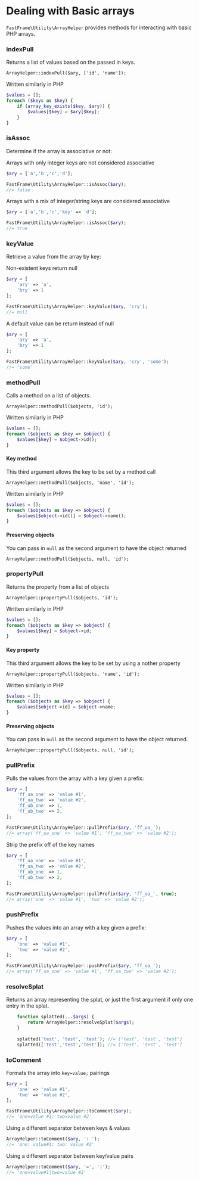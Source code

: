 # Dealing with Basic arrays

`FastFrame\Utility\ArrayHelper` provides methods for interacting with basic PHP arrays.

### indexPull

Returns a list of values based on the passed in keys.

`ArrayHelper::indexPull($ary, ['id', 'name']);`

Written similarly in PHP
```php
$values = [];
foreach ($keys as $key) {
    if (array_key_exists($key, $ary)) {
        $values[$key] = $ary[$key];
    }
}
```

### isAssoc

Determine if the array is associative or not:

Arrays with only integer keys are not considered associative
```php
$ary = ['a','b','c','d'];

FastFrame\Utility\ArrayHelper::isAssoc($ary);
//= false
```

Arrays with a mix of integer/string keys are considered associative
```php
$ary = ['a','b','c','key' => 'd'];

FastFrame\Utility\ArrayHelper::isAssoc($ary);
//= true
```

### keyValue

Retrieve a value from the array by key:

Non-existent keys return null
```php
$ary = [
    'ary' => 'a',
    'bry' => 1
];

FastFrame\Utility\ArrayHelper::keyValue($ary, 'cry');
//= null
```

A default value can be return instead of null
```php
$ary = [
    'ary' => 'a',
    'bry' => 1
];

FastFrame\Utility\ArrayHelper::keyValue($ary, 'cry', 'some');
//= 'some'
```

### methodPull

Calls a method on a list of objects.

`ArrayHelper::methodPull($objects, 'id');`

Written similarly in PHP
```php
$values = [];
foreach ($objects as $key => $object) {
    $values[$key] = $object->id();
}
```

#### Key method

This third argument allows the key to be set by a method call

`ArrayHelper::methodPull($objects, 'name', 'id');`

Written similarly in PHP
```php
$values = [];
foreach ($objects as $key => $object) {
    $values[$object->id()] = $object->name();
}
```

#### Preserving objects

You can pass in `null` as the second argument to have the object returned

`ArrayHelper::methodPull($objects, null, 'id');`

### propertyPull

Returns the property from a list of objects

`ArrayHelper::propertyPull($objects, 'id');`

Written similarly in PHP
```php
$values = [];
foreach ($objects as $key => $object) {
    $values[$key] = $object->id;
}
```

#### Key property

This third argument allows the key to be set by using a nother property

`ArrayHelper::propertyPull($objects, 'name', 'id');`

Written similarly in PHP
```php
$values = [];
foreach ($objects as $key => $object) {
    $values[$object->id] = $object->name;
}
```

#### Preserving objects

You can pass in `null` as the second argument to have the object returned.

`ArrayHelper::propertyPull($objects, null, 'id');`


### pullPrefix

Pulls the values from the array with a key given a prefix:

```php
$ary = [
    'ff_ua_one' => 'value #1',
    'ff_ua_two' => 'value #2',
    'ff_ub_one' => 1,
    'ff_ub_two' => 2,
];

FastFrame\Utility\ArrayHelper::pullPrefix($ary, 'ff_ua_');
//= array('ff_ua_one' => 'value #1', 'ff_ua_two' => 'value #2');
```

Strip the prefix off of the key names
```php
$ary = [
    'ff_ua_one' => 'value #1',
    'ff_ua_two' => 'value #2',
    'ff_ub_one' => 1,
    'ff_ub_two' => 2,
];

FastFrame\Utility\ArrayHelper::pullPrefix($ary, 'ff_ua_', true);
//= array('one' => 'value #1', 'two' => 'value #2');
```

### pushPrefix

Pushes the values into an array with a key given a prefix:

```php
$ary = [
    'one' => 'value #1',
    'two' => 'value #2',
];

FastFrame\Utility\ArrayHelper::pushPrefix($ary, 'ff_ua_');
//= array('ff_ua_one' => 'value #1', 'ff_ua_two' => 'value #2');
```

### resolveSplat

Returns an array representing the splat, or just the first argument if only one entry in the splat.

```php
	function splatted(...$args) {
		return ArrayHelper::resolveSplat($args);
	}
	 
	splatted('test', 'test', 'test'); //= ['test', 'test', 'test']
	splatted(['test','test','test']); //= ['test', 'test', 'test']
```

### toComment

Formats the array into `key=value;` pairings

```php
$ary = [
    'one' => 'value #1',
    'two' => 'value #2',
];

FastFrame\Utility\ArrayHelper::toComment($ary);
//= 'one=value #1; two=value #2'
```

Using a different separator between keys & values

```php
ArrayHelper::toComment($ary, ': ');
//= 'one: value#1; two: value #2'
```

Using a different separator between key/value pairs
```php
ArrayHelper::toComment($ary, '=', '|');
//= 'one=value#1|two=value #2'
```